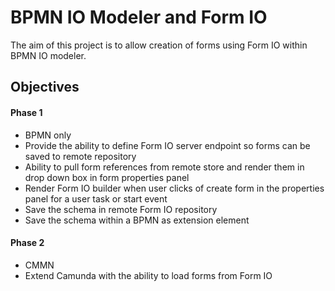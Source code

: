 # BPMN IO Modeler and Form IO
The aim of this project is to allow creation of forms using Form IO within BPMN IO modeler.  

## Objectives

#### Phase 1
* BPMN only
* Provide the ability to define Form IO server endpoint so forms can be saved to remote repository
* Ability to pull form references from remote store and render them in drop down box in form properties panel
* Render Form IO builder when user clicks of create form in the properties panel for a user task or start event 
* Save the schema in remote Form IO repository
* Save the schema within a BPMN as extension element

#### Phase 2
* CMMN
* Extend Camunda with the ability to load forms from Form IO
